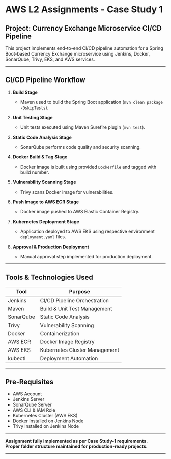 # AWS L2 Assignments - Case Study 1

## Project: Currency Exchange Microservice CI/CD Pipeline

This project implements end-to-end CI/CD pipeline automation for a Spring Boot-based Currency Exchange microservice using Jenkins, Docker, SonarQube, Trivy, EKS, and AWS services.

---

## CI/CD Pipeline Workflow

1. **Build Stage**
    - Maven used to build the Spring Boot application (`mvn clean package -DskipTests`).
  
2. **Unit Testing Stage**
    - Unit tests executed using Maven Surefire plugin (`mvn test`).

3. **Static Code Analysis Stage**
    - SonarQube performs code quality and security scanning.
  
4. **Docker Build & Tag Stage**
    - Docker image is built using provided `Dockerfile` and tagged with build number.

5. **Vulnerability Scanning Stage**
    - Trivy scans Docker image for vulnerabilities.
  
6. **Push Image to AWS ECR Stage**
    - Docker image pushed to AWS Elastic Container Registry.

7. **Kubernetes Deployment Stage**
    - Application deployed to AWS EKS using respective environment `deployment.yaml` files.

8. **Approval & Production Deployment**
    - Manual approval step implemented for production deployment.

---

## Tools & Technologies Used

| Tool            | Purpose                          |
|------------------|-----------------------------------|
| Jenkins          | CI/CD Pipeline Orchestration     |
| Maven            | Build & Unit Test Management     |
| SonarQube        | Static Code Analysis             |
| Trivy            | Vulnerability Scanning           |
| Docker           | Containerization                 |
| AWS ECR          | Docker Image Registry            |
| AWS EKS          | Kubernetes Cluster Management    |
| kubectl          | Deployment Automation            |

---

## Pre-Requisites

- AWS Account
- Jenkins Server
- SonarQube Server
- AWS CLI & IAM Role
- Kubernetes Cluster (AWS EKS)
- Docker Installed on Jenkins Node
- Trivy Installed on Jenkins Node

---

 **Assignment fully implemented as per Case Study-1 requirements.**  
 **Proper folder structure maintained for production-ready projects.**

---
